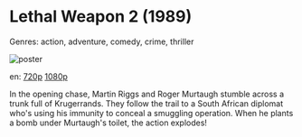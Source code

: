 # Lethal Weapon 2 (1989)

Genres: action, adventure, comedy, crime, thriller

![poster](http://image.tmdb.org/t/p/w500/7XAusKpFNv8x9sHpFLAS2lWCT8l.jpg)

en:
  [720p](magnet:?xt=urn:btih:2B612D7E018428AD4C8D695302373FC5D23F8D6C&tr=udp://glotorrents.pw:6969/announce&tr=udp://tracker.opentrackr.org:1337/announce&tr=udp://torrent.gresille.org:80/announce&tr=udp://tracker.openbittorrent.com:80&tr=udp://tracker.coppersurfer.tk:6969&tr=udp://tracker.leechers-paradise.org:6969&tr=udp://p4p.arenabg.ch:1337&tr=udp://tracker.internetwarriors.net:1337)
  [1080p](magnet:?xt=urn:btih:93C9D60F1A9ED2715DBC24C4BAA66ACA3F4C7F70&tr=udp://glotorrents.pw:6969/announce&tr=udp://tracker.opentrackr.org:1337/announce&tr=udp://torrent.gresille.org:80/announce&tr=udp://tracker.openbittorrent.com:80&tr=udp://tracker.coppersurfer.tk:6969&tr=udp://tracker.leechers-paradise.org:6969&tr=udp://p4p.arenabg.ch:1337&tr=udp://tracker.internetwarriors.net:1337)
  


In the opening chase, Martin Riggs and Roger Murtaugh stumble across a trunk full of Krugerrands. They follow the trail to a South African diplomat who's using his immunity to conceal a smuggling operation. When he plants a bomb under Murtaugh's toilet, the action explodes!